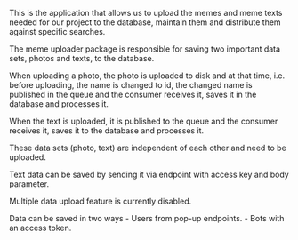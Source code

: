 This is the application that allows us to upload the memes and meme texts needed for our project to the database, maintain them and distribute them against specific searches.

The meme uploader package is responsible for saving two important data sets, photos and texts, to the database.


When uploading a photo, the photo is uploaded to disk and at that time, i.e. before uploading, the name is changed to id, the changed name is published in the queue and the consumer receives it, saves it in the database and processes it.

When the text is uploaded, it is published to the queue and the consumer receives it, saves it to the database and processes it.


These data sets (photo, text) are independent of each other and need to be uploaded.

Text data can be saved by sending it via endpoint with access key and body parameter.

Multiple data upload feature is currently disabled.


Data can be saved in two ways 
    - Users from pop-up endpoints.
    - Bots with an access token.

